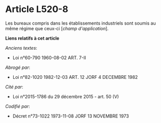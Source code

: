 # Article L520-8

Les bureaux compris dans les établissements industriels sont soumis au même régime que ceux-ci [*champ d'application*].

**Liens relatifs à cet article**

_Anciens textes_:

  - Loi n°60-790 1960-08-02 ART. 7-II

_Abrogé par_:

  - Loi n°82-1020 1982-12-03 ART. 12 JORF 4 DECEMBRE 1982

_Cité par_:

  - Loi n°2015-1786 du 29 décembre 2015 - art. 50 (V)

_Codifié par_:

  - Décret n°73-1022 1973-11-08 JORF 13 NOVEMBRE 1973
